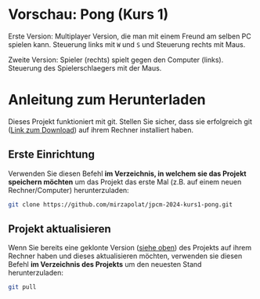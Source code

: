 # Vorschau: Pong (Kurs 1)

Erste Version: Multiplayer Version, die man mit einem Freund am selben PC spielen kann. Steuerung links mit `W` und `S` und Steuerung rechts mit Maus.

Zweite Version: Spieler (rechts) spielt gegen den Computer (links). Steuerung des Spielerschlaegers mit der Maus.

# Anleitung zum Herunterladen

Dieses Projekt funktioniert mit git. Stellen Sie sicher, dass sie erfolgreich git ([Link zum Download](https://git-scm.com/downloads)) auf ihrem Rechner installiert haben.

## Erste Einrichtung
Verwenden Sie  diesen Befehl **im Verzeichnis, in welchem sie das Projekt speichern möchten** um das Projekt das erste Mal (z.B. auf einem neuen Rechner/Computer) herunterzuladen:

```bash
git clone https://github.com/mirzapolat/jpcm-2024-kurs1-pong.git
```

## Projekt aktualisieren

Wenn Sie bereits eine geklonte Version ([siehe oben](#erste-einrichtung)) des Projekts auf ihrem Rechner haben und dieses aktualisieren möchten, verwenden sie diesen Befehl **im Verzeichnis des Projekts** um den neuesten Stand herunterzuladen:

```bash
git pull
```
